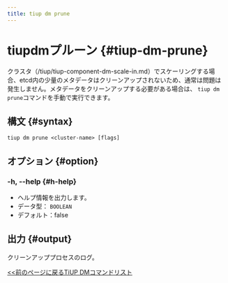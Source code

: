 ```yaml
---
title: tiup dm prune
---
```


# tiupdmプルーン {#tiup-dm-prune}

クラスタ（/tiup/tiup-component-dm-scale-in.md）でスケーリングする場合、etcd内の少量のメタデータはクリーンアップされないため、通常は問題は発生しません。メタデータをクリーンアップする必要がある場合は、 `tiup dm prune`コマンドを手動で実行できます。

## 構文 {#syntax}

```shell
tiup dm prune <cluster-name> [flags]
```

## オプション {#option}

### -h, --help {#h-help}

-   ヘルプ情報を出力します。
-   データ型： `BOOLEAN`
-   デフォルト：false

## 出力 {#output}

クリーンアッププロセスのログ。

[&lt;&lt;前のページに戻るTiUP DMコマンドリスト](/tiup/tiup-component-dm.md#command-list)
